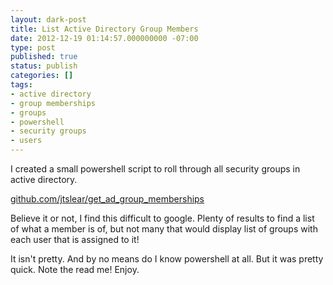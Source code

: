 ```yaml
---
layout: dark-post
title: List Active Directory Group Members
date: 2012-12-19 01:14:57.000000000 -07:00
type: post
published: true
status: publish
categories: []
tags:
- active directory
- group memberships
- groups
- powershell
- security groups
- users
---
```

I created a small powershell script to roll through all security groups in active directory.

[github.com/jtslear/get_ad_group_memberships](https://github.com/jtslear/get_ad_group_memberships)

Believe it or not, I find this difficult to google. Plenty of results to find a list of what a member is of, but not many that would display list of groups with each user that is assigned to it!

It isn't pretty. And by no means do I know powershell at all. But it was pretty quick. Note the read me! Enjoy.
